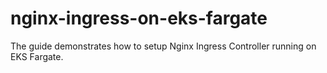 # nginx-ingress-on-eks-fargate
The guide demonstrates how to setup Nginx Ingress Controller running on EKS Fargate.
